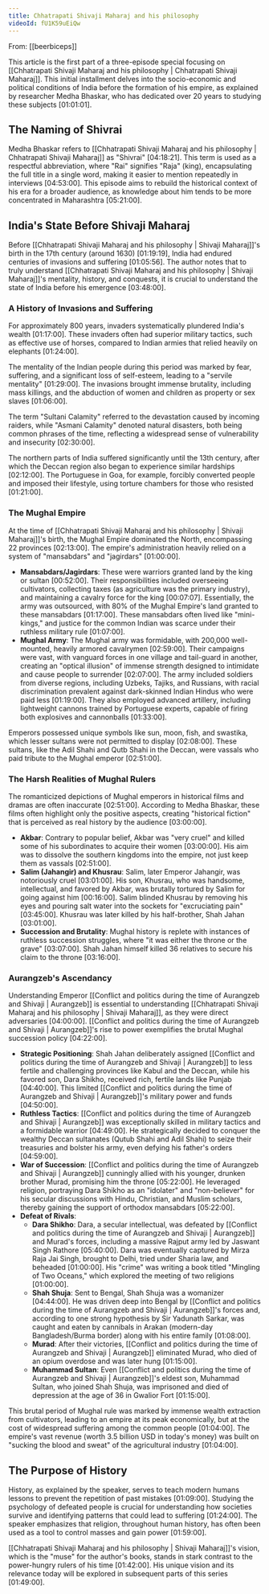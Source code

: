 ```yaml
---
title: Chhatrapati Shivaji Maharaj and his philosophy
videoId: fU1K59uEiQw
---
```


From: [[beerbiceps]] <br/> 

This article is the first part of a three-episode special focusing on [[Chhatrapati Shivaji Maharaj and his philosophy | Chhatrapati Shivaji Maharaj]]. This initial installment delves into the socio-economic and political conditions of India before the formation of his empire, as explained by researcher Medha Bhaskar, who has dedicated over 20 years to studying these subjects [01:01:01].

## The Naming of Shivrai

Medha Bhaskar refers to [[Chhatrapati Shivaji Maharaj and his philosophy | Chhatrapati Shivaji Maharaj]] as "Shivrai" [04:18:21]. This term is used as a respectful abbreviation, where "Rai" signifies "Raja" (king), encapsulating the full title in a single word, making it easier to mention repeatedly in interviews [04:53:00]. This episode aims to rebuild the historical context of his era for a broader audience, as knowledge about him tends to be more concentrated in Maharashtra [05:21:00].

## India's State Before Shivaji Maharaj

Before [[Chhatrapati Shivaji Maharaj and his philosophy | Shivaji Maharaj]]'s birth in the 17th century (around 1630) [01:19:19], India had endured centuries of invasions and suffering [01:05:56]. The author notes that to truly understand [[Chhatrapati Shivaji Maharaj and his philosophy | Shivaji Maharaj]]'s mentality, history, and conquests, it is crucial to understand the state of India before his emergence [03:48:00].

### A History of Invasions and Suffering
For approximately 800 years, invaders systematically plundered India's wealth [01:17:00]. These invaders often had superior military tactics, such as effective use of horses, compared to Indian armies that relied heavily on elephants [01:24:00].

The mentality of the Indian people during this period was marked by fear, suffering, and a significant loss of self-esteem, leading to a "servile mentality" [01:29:00]. The invasions brought immense brutality, including mass killings, and the abduction of women and children as property or sex slaves [01:06:00].

The term "Sultani Calamity" referred to the devastation caused by incoming raiders, while "Asmani Calamity" denoted natural disasters, both being common phrases of the time, reflecting a widespread sense of vulnerability and insecurity [02:30:00].

The northern parts of India suffered significantly until the 13th century, after which the Deccan region also began to experience similar hardships [02:12:00]. The Portuguese in Goa, for example, forcibly converted people and imposed their lifestyle, using torture chambers for those who resisted [01:21:00].

### The Mughal Empire
At the time of [[Chhatrapati Shivaji Maharaj and his philosophy | Shivaji Maharaj]]'s birth, the Mughal Empire dominated the North, encompassing 22 provinces [02:13:00]. The empire's administration heavily relied on a system of "mansabdars" and "jagirdars" [01:00:00].

*   **Mansabdars/Jagirdars**: These were warriors granted land by the king or sultan [00:52:00]. Their responsibilities included overseeing cultivators, collecting taxes (as agriculture was the primary industry), and maintaining a cavalry force for the king [00:07:07]. Essentially, the army was outsourced, with 80% of the Mughal Empire's land granted to these mansabdars [01:17:00]. These mansabdars often lived like "mini-kings," and justice for the common Indian was scarce under their ruthless military rule [01:07:00].
*   **Mughal Army**: The Mughal army was formidable, with 200,000 well-mounted, heavily armored cavalrymen [02:59:00]. Their campaigns were vast, with vanguard forces in one village and tail-guard in another, creating an "optical illusion" of immense strength designed to intimidate and cause people to surrender [02:07:00]. The army included soldiers from diverse regions, including Uzbeks, Tajiks, and Russians, with racial discrimination prevalent against dark-skinned Indian Hindus who were paid less [01:19:00]. They also employed advanced artillery, including lightweight cannons trained by Portuguese experts, capable of firing both explosives and cannonballs [01:33:00].

Emperors possessed unique symbols like sun, moon, fish, and swastika, which lesser sultans were not permitted to display [02:08:00]. These sultans, like the Adil Shahi and Qutb Shahi in the Deccan, were vassals who paid tribute to the Mughal emperor [02:51:00].

### The Harsh Realities of Mughal Rulers

The romanticized depictions of Mughal emperors in historical films and dramas are often inaccurate [02:51:00]. According to Medha Bhaskar, these films often highlight only the positive aspects, creating "historical fiction" that is perceived as real history by the audience [03:00:00].

*   **Akbar**: Contrary to popular belief, Akbar was "very cruel" and killed some of his subordinates to acquire their women [03:00:00]. His aim was to dissolve the southern kingdoms into the empire, not just keep them as vassals [02:51:00].
*   **Salim (Jahangir) and Khusrau**: Salim, later Emperor Jahangir, was notoriously cruel [03:01:00]. His son, Khusrau, who was handsome, intellectual, and favored by Akbar, was brutally tortured by Salim for going against him [00:16:00]. Salim blinded Khusrau by removing his eyes and pouring salt water into the sockets for "excruciating pain" [03:45:00]. Khusrau was later killed by his half-brother, Shah Jahan [03:01:00].
*   **Succession and Brutality**: Mughal history is replete with instances of ruthless succession struggles, where "it was either the throne or the grave" [03:07:00]. Shah Jahan himself killed 36 relatives to secure his claim to the throne [03:16:00].

### Aurangzeb's Ascendancy

Understanding Emperor [[Conflict and politics during the time of Aurangzeb and Shivaji | Aurangzeb]] is essential to understanding [[Chhatrapati Shivaji Maharaj and his philosophy | Shivaji Maharaj]], as they were direct adversaries [04:00:00]. [[Conflict and politics during the time of Aurangzeb and Shivaji | Aurangzeb]]'s rise to power exemplifies the brutal Mughal succession policy [04:22:00].

*   **Strategic Positioning**: Shah Jahan deliberately assigned [[Conflict and politics during the time of Aurangzeb and Shivaji | Aurangzeb]] to less fertile and challenging provinces like Kabul and the Deccan, while his favored son, Dara Shikho, received rich, fertile lands like Punjab [04:40:00]. This limited [[Conflict and politics during the time of Aurangzeb and Shivaji | Aurangzeb]]'s military power and funds [04:50:00].
*   **Ruthless Tactics**: [[Conflict and politics during the time of Aurangzeb and Shivaji | Aurangzeb]] was exceptionally skilled in military tactics and a formidable warrior [04:49:00]. He strategically decided to conquer the wealthy Deccan sultanates (Qutub Shahi and Adil Shahi) to seize their treasuries and bolster his army, even defying his father's orders [04:59:00].
*   **War of Succession**: [[Conflict and politics during the time of Aurangzeb and Shivaji | Aurangzeb]] cunningly allied with his younger, drunken brother Murad, promising him the throne [05:22:00]. He leveraged religion, portraying Dara Shikho as an "idolater" and "non-believer" for his secular discussions with Hindu, Christian, and Muslim scholars, thereby gaining the support of orthodox mansabdars [05:22:00].
*   **Defeat of Rivals**:
    *   **Dara Shikho**: Dara, a secular intellectual, was defeated by [[Conflict and politics during the time of Aurangzeb and Shivaji | Aurangzeb]] and Murad's forces, including a massive Rajput army led by Jaswant Singh Rathore [05:40:00]. Dara was eventually captured by Mirza Raja Jai Singh, brought to Delhi, tried under Sharia law, and beheaded [01:00:00]. His "crime" was writing a book titled "Mingling of Two Oceans," which explored the meeting of two religions [01:00:00].
    *   **Shah Shuja**: Sent to Bengal, Shah Shuja was a womanizer [04:44:00]. He was driven deep into Bengal by [[Conflict and politics during the time of Aurangzeb and Shivaji | Aurangzeb]]'s forces and, according to one strong hypothesis by Sir Yadunath Sarkar, was caught and eaten by cannibals in Arakan (modern-day Bangladesh/Burma border) along with his entire family [01:08:00].
    *   **Murad**: After their victories, [[Conflict and politics during the time of Aurangzeb and Shivaji | Aurangzeb]] eliminated Murad, who died of an opium overdose and was later hung [01:15:00].
    *   **Muhammad Sultan**: Even [[Conflict and politics during the time of Aurangzeb and Shivaji | Aurangzeb]]'s eldest son, Muhammad Sultan, who joined Shah Shuja, was imprisoned and died of depression at the age of 36 in Gwalior Fort [01:15:00].

This brutal period of Mughal rule was marked by immense wealth extraction from cultivators, leading to an empire at its peak economically, but at the cost of widespread suffering among the common people [01:04:00]. The empire's vast revenue (worth 3.5 billion USD in today's money) was built on "sucking the blood and sweat" of the agricultural industry [01:04:00].

## The Purpose of History

History, as explained by the speaker, serves to teach modern humans lessons to prevent the repetition of past mistakes [01:09:00]. Studying the psychology of defeated people is crucial for understanding how societies survive and identifying patterns that could lead to suffering [01:24:00]. The speaker emphasizes that religion, throughout human history, has often been used as a tool to control masses and gain power [01:59:00].

[[Chhatrapati Shivaji Maharaj and his philosophy | Shivaji Maharaj]]'s vision, which is the "muse" for the author's books, stands in stark contrast to the power-hungry rulers of his time [01:42:00]. His unique vision and its relevance today will be explored in subsequent parts of this series [01:49:00].